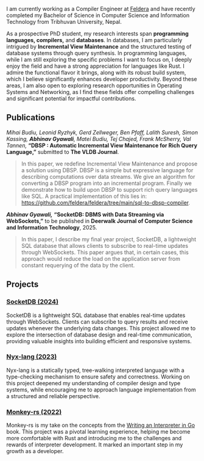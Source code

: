 I am currently working as a Compiler Engineer at [Feldera](https://feldera.com) and have recently completed my Bachelor of Science in Computer Science and Information Technology from Tribhuvan University, Nepal.

As a prospective PhD student, my research interests span **programming languages, compilers,** and **databases**. In databases, I am particularly intrigued by **Incremental View Maintenance** and the structured testing of database systems through query synthesis. In programming languages, while I am still exploring the specific problems I want to focus on, I deeply enjoy the field and have a strong appreciation for languages like Rust. I admire the functional flavor it brings, along with its robust build system, which I believe significantly enhances developer productivity. Beyond these areas, I am also open to exploring research opportunities in Operating Systems and Networking, as I find these fields offer compelling challenges and significant potential for impactful contributions.

## Publications

*Mihai Budiu, Leonid Ryzhyk, Gerd Zellweger, Ben Pfaff, Lalith Suresh, Simon Kassing, **Abhinav Gyawali**, Matei Budiu,
Tej Chajed, Frank McSherry, Val Tannen,* **“DBSP : Automatic Incremental View Maintenance for Rich Query Language,”** submitted to **The VLDB Journal**.
  
> In this paper, we redefine Incremental View Maintenance and propose a solution using DBSP. DBSP is a simple but expressive language for describing computations over data streams. We give an algorithm for converting a DBSP program into an incremental program. Finally we demonstrate how to build upon DBSP to support rich query languages like SQL. A practical implementation of this lies in: <https://github.com/feldera/feldera/tree/main/sql-to-dbsp-compiler>.

***Abhinav Gyawali,*** **“SocketDB: DBMS with Data Streaming via WebSockets,”** to be published in
**Deerwalk Journal of Computer Science and Information Technology**, 2025.

> In this paper, I describe my final year project, SocketDB, a lightweight SQL database that allows clients to subscribe to real-time updates through WebSockets. This paper argues that, in certain cases, this approach would reduce the load on the application server from constant requerying of the data by the client.


## Projects

### [SocketDB (2024)](https://github.com/abhizer/socketdb)
SocketDB is a lightweight SQL database that enables real-time updates through WebSockets. Clients can subscribe to query results and receive updates whenever the underlying data changes. This project allowed me to explore the intersection of database design and real-time communication, providing valuable insights into building efficient and responsive systems.  

### [Nyx-lang (2023)](https://github.com/abhizer/nyx-lang)
Nyx-lang is a statically typed, tree-walking interpreted language with a type-checking mechanism to ensure safety and correctness. Working on this project deepened my understanding of compiler design and type systems, while encouraging me to approach language implementation from a structured and reliable perspective.  

### [Monkey-rs (2022)](https://github.com/abhizer/monkey-rs)
Monkey-rs is my take on the concepts from the [Writing an Interpreter in Go](https://interpreterbook.com/) book. This project was a pivotal learning experience, helping me become more comfortable with Rust and introducing me to the challenges and rewards of interpreter development. It marked an important step in my growth as a developer.  
